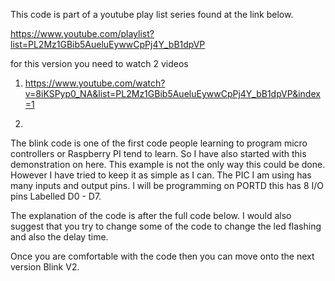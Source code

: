 This code is part of a youtube play list series found at the link below.

https://www.youtube.com/playlist?list=PL2Mz1GBib5AueluEywwCpPj4Y_bB1dpVP

for this version you need to watch 2 videos 

1. https://www.youtube.com/watch?v=8iKSPyp0_NA&list=PL2Mz1GBib5AueluEywwCpPj4Y_bB1dpVP&index=1

2. 

The blink code is one of the first code people learning to program micro controllers or Raspberry PI tend to learn. So I have also started with this demonstration on here. This example is not the only way this could be done. However I have tried to keep it as simple as I can. The PIC I am using has many inputs and output pins. I will be programming on PORTD this has 8 I/O pins Labelled D0 - D7.

The explanation of the code is after the full code below. I would also suggest that you try to change some of the code to change the led flashing and also the delay time.

Once you are comfortable with the code then you can move onto the next version Blink V2.